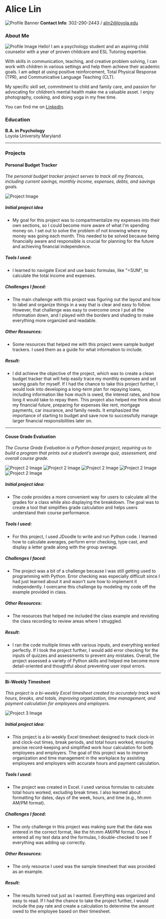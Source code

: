 
# Alice Lin
![Profile Banner](images/banner.png)
**Contact Info**: 302-290-2443 / alin2@loyola.edu

### About Me
![Profile Image](images/profile_pic.jpeg)
Hello! I am a psychology student and an aspiring child counselor with a year of proven childcare and ESL Tutoring expertise.  

With skills in communication, teaching, and creative problem solving, I can work with children in various settings and help them achieve their academic goals. I am adept at using positive reinforcement, Total Physical Response (TPR), and Communicative Language Teaching (CLT). 

My specific skill set, commitment to child and family care, and passion for advocating for children’s mental health make me a valuable asset. I enjoy photography, cooking, and doing yoga in my free time.  
 
You can find me on [LinkedIn](https://www.linkedin.com/in/alice-lin-83325033a). 
### Education
**B.A. in Psychology**  
Loyola University Maryland

***
### Projects

#### Personal Budget Tracker
*The personal budget tracker project serves to track all my finances, including current savings, monthly income, expenses, debts, and savings goals.*

![Project Image](images/Budget_Tracker.png)

##### Initial project idea 

* My goal for this project was to compartmentalize my expenses into their own sections, so I could become more aware of what I'm spending money on. I set out to solve the problem of not knowing where my money was going each month. This needed to be solved because being financially aware and responsible is crucial for planning for the future and achieving financial independence. 

##### Tools I used:  

* I learned to navigate Excel and use basic formulas, like "=SUM", to calculate the total income and expenses. 

##### Challenges I faced:  

* The main challenge with this project was figuring out the layout and how to label and organize things in a way that is clear and easy to follow. However, that challenge was easy to overcome once I put all the information down, and I played with the borders and shading to make everything more organized and readable. 

##### Other Resources:  

* Some resources that helped me with this project were sample budget trackers. I used them as a guide for what information to include. 

##### Result:  

* I did achieve the objective of the project, which was to create a clean budget tracker that will help easily trace my monthly expenses and set saving goals for myself. If I had the chance to take this project further, I would look into developing a long-term plan for repaying loans, including information like how much is owed, the interest rates, and how long it would take to repay them. This project also helped me think about my financial future, preparing for expenses like rent, mortgage payments, car insurance, and family needs. It emphasized the importance of starting to budget and save now to successfully manage larger financial responsibilities later on. 

***
#### Couse Grade Evaluation
*The Course Grade Evaluation is a Python-based project, requiring us to build a program that prints out a student’s average quiz, assessment, and overall course grade.*

![Project 2 Image](images/course_grade_eval_1.png)
![Project 2 Image](images/course_grade_eval_2.png)
![Project 2 Image](images/course_grade_eval_3.png)
![Project 2 Image](images/course_grade_eval_4.png)
![Project 2 Image](images/course_grade_eval_output.png)

##### Initial project idea:  

* The code provides a more convenient way for users to calculate all the grades for a class while also displaying the breakdown. The goal was to create a tool that simplifies grade calculation and helps users understand their course performance. 

##### Tools I used:  

* For this project, I used JDoodle to write and run Python code. I learned how to calculate averages, perform error checking, type cast, and display a letter grade along with the group average. 

##### Challenges I faced:  

* The project was a bit of a challenge because I was still getting used to programming with Python. Error checking was especially difficult since I had just learned about it and wasn't sure how to implement it independently. I overcame this challenge by modeling my code off the example provided in class. 

##### Other Resources:  

* The resources that helped me included the class example and revisiting the class recording to review areas where I struggled. 

##### Result: 

* I ran the code multiple times with various inputs, and everything worked perfectly. If I took the project further, I would add error checking for the inputs of quizzes and assessments to prevent any mistakes. Overall, the project assessed a variety of Python skills and helped me become more detail-oriented and thoughtful about preventing user input errors. 

***
#### Bi-Weekly Timesheet
*This project is a bi-weekly Excel timesheet created to accurately track work hours, breaks, and totals, improving organization, time management, and payment calculation for employees and employers.* 

![Project 3 Image](images/biweekly_timesheet.png)
 
##### Initial project idea:  

* This project is a bi-weekly Excel timesheet designed to track clock-in and clock-out times, break periods, and total hours worked, ensuring precise record-keeping and simplified work hour calculation for both employees and employers. The goal of this project was to improve organization and time management in the workplace by assisting employees and employers with accurate hours and payment calculation. 

##### Tools I used:  

* The project was created in Excel. I used various formulas to calculate total hours worked, excluding break times. I also learned about formatting for dates, days of the week, hours, and time (e.g., hh:mm AM/PM format). 

##### Challenges I faced:  

* The only challenge in this project was making sure that the data was entered in the correct format, like the hh:mm AM/PM format. Once I entered all my test data and the formulas, I double-checked to see if everything was adding up correctly. 

##### Other Resources:  

* The only resource I used was the sample timesheet that was provided as an example. 

##### Result:  

* The results turned out just as I wanted. Everything was organized and easy to read. If I had the chance to take the project further, I would include the pay rate and create a calculation to determine the amount owed to the employee based on their timesheet. 

  

